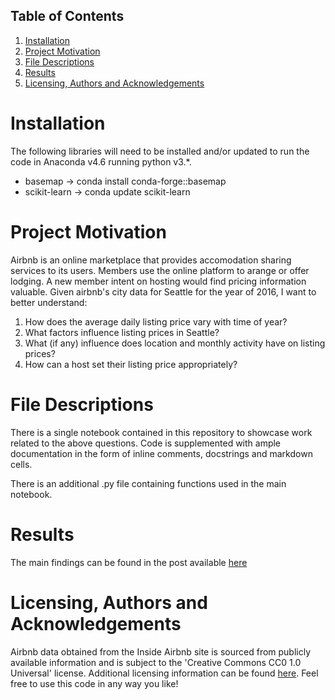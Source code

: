 ## Table of Contents

1. [Installation](#installation)
2. [Project Motivation](#project-motivation)
3. [File Descriptions](#file-descriptions)
4. [Results](#results)
5. [Licensing, Authors and Acknowledgements](#licensing-authors-and-acknowledgements)


# Installation

The following libraries will need to be installed and/or updated to run the code in Anaconda v4.6 running python v3.*.
+ basemap -> conda install conda-forge::basemap
+ scikit-learn -> conda update scikit-learn


# Project Motivation

Airbnb is an online marketplace that provides accomodation sharing services to its users. Members use the online platform to arange or offer lodging. A new member intent on hosting would find pricing information valuable. Given airbnb's city data for Seattle for the year of 2016, I want to better understand:

1. How does the average daily listing price vary with time of year?
2. What factors influence listing prices in Seattle?
3. What (if any) influence does location and monthly activity have on listing prices?
4. How can a host set their listing price appropriately?

# File Descriptions

There is a single notebook contained in this repository to showcase work related to the above questions. Code is supplemented with ample documentation in the form of inline comments, docstrings and markdown cells. 

There is an additional .py file containing functions used in the main notebook.

# Results

The main findings can be found in the post available [here](https://medium.com/@sameedakber.ai/this-is-what-you-should-be-charging-as-a-host-on-airbnb-pricing-insights-from-data-b21d479847e)

# Licensing, Authors and Acknowledgements

Airbnb data obtained from the Inside Airbnb site is sourced from publicly available information and is subject to the 'Creative Commons CC0 1.0 Universal' license. Additional licensing information can be found [here](http://insideairbnb.com/get-the-data.html). Feel free to use this code in any way you like!